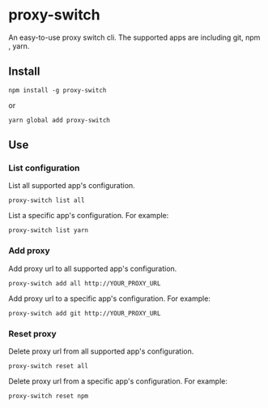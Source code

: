 # proxy-switch
An easy-to-use proxy switch cli.
The supported apps are including git, npm , yarn.

## Install
```
npm install -g proxy-switch
```

or

```
yarn global add proxy-switch
```

## Use
### List configuration
List all supported app's configuration.
```
proxy-switch list all
```

List a specific app's configuration.
For example:
```
proxy-switch list yarn
```

### Add proxy
Add proxy url to all supported app's configuration.
```
proxy-switch add all http://YOUR_PROXY_URL
```

Add proxy url to a specific app's configuration.
For example:
```
proxy-switch add git http://YOUR_PROXY_URL
```

### Reset proxy
Delete proxy url from all supported app's configuration.
```
proxy-switch reset all
```

Delete proxy url from a specific app's configuration.
For example:
```
proxy-switch reset npm
```
